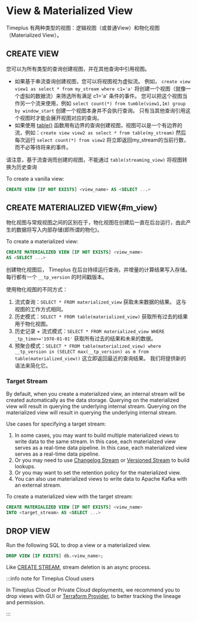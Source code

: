 # View & Materialized View

Timeplus 有两种类型的视图：逻辑视图（或普通View）和物化视图（Materialized View）。

## CREATE VIEW

您可以为所有类型的查询创建视图，并在其他查询中引用视图。

* 如果基于串流查询创建视图，您可以将视图视为虚拟流。 例如， `create view view1 as select * from my_stream where c1='a'` 将创建一个视图（就像一个虚拟的数据流）来筛选所有满足 c1='a' 条件的事件。 您可以把这个视图当作另一个流来使用，例如 `select count(*) from tumble(view1,1m) group by window_start` 创建一个视图本身并不会执行查询。 只有当其他查询引用这个视图时才能会展开视图对应的查询。
* 如果使用 [table()](functions_for_streaming#table) 函数用有边界的查询创建视图，视图可以是一个有边界的流，例如：`create view view2 as select * from table(my_stream)` 然后每次运行 `select count(*) from view2` 将立即返回my_stream的当前行数，而不必等待将来的事件。

请注意，基于流查询而创建的视图，不能通过 `table(streaming_view)` 将视图转换为历史查询

To create a vanilla view:

```sql
CREATE VIEW [IF NOT EXISTS] <view_name> AS <SELECT ...>
```

## CREATE MATERIALIZED VIEW{#m_view}

物化视图与常规视图之间的区别在于，物化视图在创建后一直在后台运行，由此产生的数据将写入内部存储(即所谓的物化)。

To create a materialized view:

```sql
CREATE MATERIALIZED VIEW [IF NOT EXISTS] <view_name> 
AS <SELECT ...>
```

创建物化视图后， Timeplus 在后台持续运行查询，并增量的计算结果写入存储。  每行都有一个 `__tp_version` 的时间戳版本。

使用物化视图的不同方式：

1. 流式查询：`SELECT * FROM materialized_view` 获取未来数据的结果。 这与视图的工作方式相同。
2. 历史模式：`SELECT * FROM table(materialized_view)` 获取所有过去的结果用于物化视图。
3. 历史记录 + 流式模式：`SELECT * FROM materialized_view WHERE _tp_time>='1970-01-01'` 获取所有过去的结果和未来的数据。
4. 预聚合模式：`SELECT * FROM table(materialized_view) where __tp_version in (SELECT max(__tp_version) as m from table(materialized_view))` 这立即返回最近的查询结果。 我们将提供新的语法来简化它。

### Target Stream

By default, when you create a materialized view, an internal stream will be created automatically as the data storage. Querying on the materialized view will result in querying the underlying internal stream. Querying on the materialized view will result in querying the underlying internal stream.

Use cases for specifying a target stream:

1. In some cases, you may want to build multiple materialized views to write data to the same stream. In this case, each materialized view serves as a real-time data pipeline. In this case, each materialized view serves as a real-time data pipeline.
2. Or you may need to use [Changelog Stream](proton-create-stream#changelog-stream) or [Versioned Stream](proton-create-stream#versioned-stream) to build lookups.
3. Or you may want to set the retention policy for the materialized view.
4. You can also use materialized views to write data to Apache Kafka with an external stream.

To create a materialized view with the target stream:

```sql
CREATE MATERIALIZED VIEW [IF NOT EXISTS] <view_name>
INTO <target_stream> AS <SELECT ...>
```

## DROP VIEW

Run the following SQL to drop a view or a materialized view.

```sql
DROP VIEW [IF EXISTS] db.<view_name>;
```

Like [CREATE STREAM](proton-create-stream), stream deletion is an async process.

:::info note for Timeplus Cloud users

In Timeplus Cloud or Private Cloud deployments, we recommend you to drop views with GUI or [Terraform Provider](terraform), to better tracking the lineage and permission.

:::
